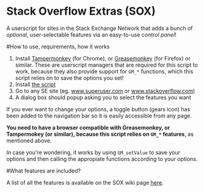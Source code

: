 # Stack Overflow Extras (SOX)

A userscript for sites in the Stack Exchange Network that adds a bunch of *optional*, user-selectable features via an easy-to-use *control panel*!

#How to use, requirements, how it works
1. Install [Tampermonkey](http://tampermonkey.net/) (for Chrome), or [Greasemonkey](http://www.greasespot.net/) (for Firefox) or similar. These are userscript managers that are required for this script to work, because they also provide support for `GM_*` functions, which this script relies on to save the options you set!
2. Install [the script](https://github.com/soscripted/sox/raw/master/sox.user.js)
3. Go to any SE site (eg. www.superuser.com or www.stackoverflow.com)
4. A dialog box should popup asking you to select the features you want

If you ever want to change your options, a toggle button (gears icon) has been added to the navigation bar so it is easily accessible from any page.

**You need to have a browser compatible with Greasemonkey, or Tampermokey (or similar), because this script relies on `GM_*` features**, as mentioned above.

In case you're wondering, it works by using `GM_setValue` to save your options and then calling the appropiate functions according to your options.

#What features are included?

A list of all the features is available on the SOX wiki page [here](https://github.com/soscripted/sox/wiki/Features).
